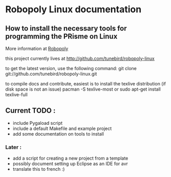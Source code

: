 Robopoly Linux documentation
============================

## How to install the necessary tools for programming the PRisme on Linux

More information at [Robopoly](http://robopoly.epfl.ch)

this project currently lives at http://github.com/tunebird/robopoly-linux

to get the latest version, use the following command:
    git clone git://github.com/tunebird/robopoly-linux.git

to compile docs and contribute, easiest is to install the texlive
distribution (if disk space is not an issue)
    pacman -S texlive-most
or
    sudo apt-get install texlive-full


## Current TODO : 

- include Pygaload script
- include a default Makefile and example project
- add some documentation on tools to install

### Later : 

- add a script for creating a new project from a template
- possibly document setting up Eclipse as an IDE for avr
- translate this to french :)
